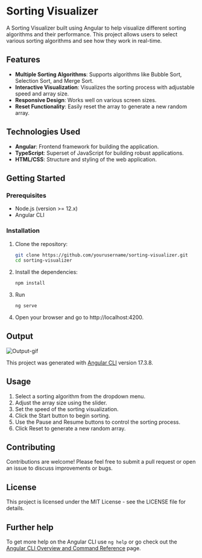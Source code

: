 # Sorting Visualizer

A Sorting Visualizer built using Angular to help visualize different sorting algorithms and their performance. This project allows users to select various sorting algorithms and see how they work in real-time.

## Features

- **Multiple Sorting Algorithms**: Supports algorithms like Bubble Sort, Selection Sort, and Merge Sort.
- **Interactive Visualization**: Visualizes the sorting process with adjustable speed and array size.
- **Responsive Design**: Works well on various screen sizes.
- **Reset Functionality**: Easily reset the array to generate a new random array.

## Technologies Used

- **Angular**: Frontend framework for building the application.
- **TypeScript**: Superset of JavaScript for building robust applications.
- **HTML/CSS**: Structure and styling of the web application.

## Getting Started

### Prerequisites

- Node.js (version >= 12.x)
- Angular CLI

### Installation

1. Clone the repository:

   ```bash
   git clone https://github.com/yourusername/sorting-visualizer.git
   cd sorting-visualizer
   ```
2. Install the dependencies:
   ```bash
   npm install
   ```
3. Run
   ```bash
   ng serve
   ```
4. Open your browser and go to http://localhost:4200.

## Output 
![Output-gif](output/sorting_visualizer(gif).gif)

This project was generated with [Angular CLI](https://github.com/angular/angular-cli) version 17.3.8.

## Usage
1. Select a sorting algorithm from the dropdown menu.
2. Adjust the array size using the slider.
3. Set the speed of the sorting visualization.
4. Click the Start button to begin sorting.
5. Use the Pause and Resume buttons to control the sorting process.
6. Click Reset to generate a new random array.

## Contributing
Contributions are welcome! Please feel free to submit a pull request or open an issue to discuss improvements or bugs.

## License
This project is licensed under the MIT License - see the LICENSE file for details.

## Further help

To get more help on the Angular CLI use `ng help` or go check out the [Angular CLI Overview and Command Reference](https://angular.io/cli) page.
